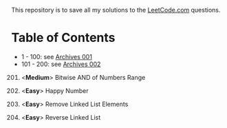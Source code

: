 This repository is to save all my solutions to the [LeetCode.com][LeetCode]
questions.


Table of Contents
=================

- 1 - 100: see [Archives 001][archive001]
- 101 - 200: see [Archives 002][archive002]


201. \<**Medium**>  Bitwise AND of Numbers Range
202. \<**Easy**>    Happy Number
203. \<**Easy**>    Remove Linked List Elements

206. \<**Easy**>    Reverse Linked List


[LeetCode]: https://leetcode.com/problemset/all/
[archive001]: /archives001
[archive002]: /archives002
